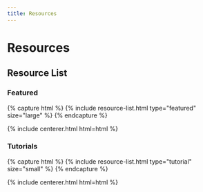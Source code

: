 ```yaml
---
title: Resources
---
```


# <i class="fas fa-tools"></i>Resources

<!-- section break -->

## Resource List

<!--A _resource list_ component, to sort and group all of your tools, datasets, etc.
Can be used on any page, but assumes its content from `/_data/resources.yml`.
Uses the _card_ component (large, medium, or small).-->

### Featured

{% capture html %}
{% include resource-list.html type="featured" size="large" %}
{% endcapture %}

{% include centerer.html html=html %}


### Tutorials
{% capture html %}
{% include resource-list.html type="tutorial" size="small" %}
{% endcapture %}

{% include centerer.html html=html %}

<!-- ### Additional Resources -->
<!--
{% capture html %}
{% include resource-list.html type="other" size="medium" %}
{% endcapture %}

{% include centerer.html html=html %}

{% capture html %}
{% include resource-list.html type="legacy" size="small" %}
{% endcapture %}

{% include centerer.html html=html %}
-->